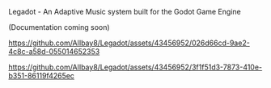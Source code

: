 Legadot - An Adaptive Music system built for the Godot Game Engine

(Documentation coming soon)

https://github.com/AlIbay8/Legadot/assets/43456952/026d66cd-9ae2-4c8c-a58d-055014652353



https://github.com/AlIbay8/Legadot/assets/43456952/3f1f51d3-7873-410e-b351-86119f4265ec


